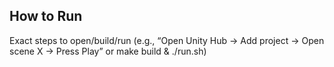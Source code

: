 ## How to Run
Exact steps to open/build/run (e.g., “Open Unity Hub → Add project → Open scene X → Press Play” or make build & ./run.sh) 